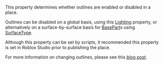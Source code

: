 This property determines whether outlines are enabled or disabled in a place.

Outlines can be disabled on a global basis, using this [Lighting](https://developer.roblox.com/en-us/api-reference/class/Lighting) property, or alternatively on a surface-by-surface basis for [BasePart](https://developer.roblox.com/en-us/api-reference/class/BasePart)s using [SurfaceType](https://developer.roblox.com/en-us/api-reference/enum/SurfaceType).

Although this property can be set by scripts, it recommended this property is set in Roblox Studio prior to publishing the place.

For more information on changing outlines, please see this [blog post](https://blog.roblox.com/2013/08/you-can-now-toggle-outlines/).